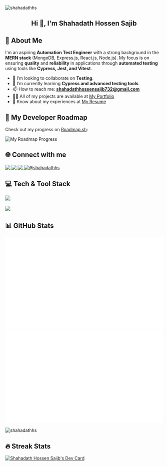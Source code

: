 ![shahadathhs](https://socialify.git.ci/shahadathhs/shahadathhs/image?font=Jost&language=1&name=1&owner=1&pattern=Floating%20Cogs&theme=Dark)

<h2 align="center">Hi 👋, I'm Shahadath Hossen Sajib</h2>

## 💫 About Me

I'm an aspiring **Automation Test Engineer** with a strong background in the **MERN stack** (MongoDB, Express.js, React.js, Node.js). My focus is on ensuring **quality** and **reliability** in applications through **automated testing** using tools like **Cypress, Jest, and Vitest**.

- 👯 I’m looking to collaborate on **Testing**.
- 🌱 I’m currently learning **Cypress and advanced testing tools**.
- 📫 How to reach me: **shahadathhossensajib732@gmail.com**
- 👨‍💻 All of my projects are available at [My Portfolio](https://shahadathhs.vercel.app)
- 📄 Know about my experiences at [My Resume](https://docs.google.com/document/d/1F4lDxGKNkrY5k2UB7CEjSSNqoK06COyGfz5KDlSH0kY/edit?usp=sharing)

## 🚀 My Developer Roadmap

Check out my progress on [Roadmap.sh](https://roadmap.sh/u/shahadathhs):

![My Roadmap Progress](https://roadmap.sh/card/wide/6508f59dd5295d7a8120f897?variant=dark)

## 🌐 Connect with me

<p align="left">
  <a href="https://dev.to/shahadathhs" target="_blank">
    <img align="center" src="https://skillicons.dev/icons?i=devto&theme=dark" />
  </a>
  <a href="https://linkedin.com/in/shahadathhs" target="_blank">
    <img align="center" src="https://skillicons.dev/icons?i=linkedin&theme=dark" />
  </a>
  <a href="https://gitlab.com/shahadathhs" target="_blank">
    <img align="center" src="https://skillicons.dev/icons?i=gitlab&theme=dark" />
  </a>
  <a href="https://medium.com/@shahadathhs" target="_blank">
    <img align="center" src="https://raw.githubusercontent.com/rahuldkjain/github-profile-readme-generator/master/src/images/icons/Social/medium.svg" alt="@shahadathhs" height="47" width="50" />
  </a>
</p>

## 💻 Tech & Tool Stack

<p align="left">
  <img src="https://skillicons.dev/icons?i=js,ts,react,nextjs,nodejs,express,mongodb,vercel&theme=dark" /> 
</p>

<p align="left">
  <img src="https://skillicons.dev/icons?i=vscode,idea,postman,git,github,jest,vitest,cypress&theme=dark" /> 
</p>


## 📊 GitHub Stats
<a href="https://github.com/shahadathhs/github-stats">
  <img src="https://github.com/shahadathhs/github-stats/blob/master/generated/overview.svg#gh-dark-mode-only" />
  <img src="https://github.com/shahadathhs/github-stats/blob/master/generated/languages.svg#gh-dark-mode-only" />
</a>

<!--
<p align="center">
  <img src="https://github-readme-stats.vercel.app/api?username=shahadathhs&show_icons=true&locale=en&rank_icon=percentile&theme=transparent" alt="shahadathhs" />
</p>

<p align="center">
  <img src="https://github-readme-stats.vercel.app/api/top-langs/?username=shahadathhs&size_weight=0.5&count_weight=0.5&langs_count=4&theme=transparent" alt="shahadathhs" />
</p>
-->

<p align="left">
  <img src="https://github-readme-streak-stats.herokuapp.com/?user=shahadathhs&theme=dark" alt="shahadathhs" />
</p>

## 🔥 Streak Stats

<div align="left"> 
 <a href="https://app.daily.dev/shahadathhs"><img src="https://api.daily.dev/devcards/v2/6ZhjUdRchhuOpkZR8LgkG.png?type=wide&r=miv" width="652" alt="Shahadath Hossen Sajib's Dev Card"/></a>
</div>
